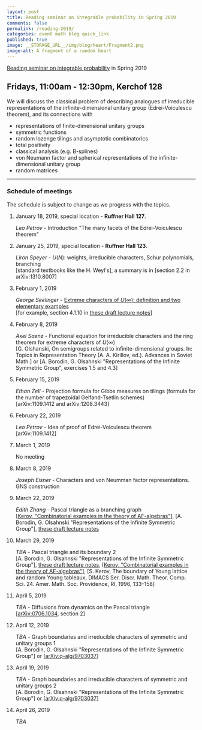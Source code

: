 ```yaml
---
layout: post
title: Reading seminar on integrable probability in Spring 2019
comments: false
permalink: /reading-2019/
categories: event math blog quick_link
published: true
image: __STORAGE_URL__/img/blog/heart/Fragment2.png
image-alt: A fragment of a random heart
---
```


<div><a href="{{site.url}}/reading-2019/">Reading seminar on integrable probability</a> in Spring 2019</div>
<!--more-->

<h2 class="mt-4 mb-3"> Fridays, 11:00am - 12:30pm, Kerchof 128</h2>

We will discuss the classical problem of describing analogues of irreducible representations of the infinite-dimensional unitary group (Edrei-Voiculescu theorem), and its connections with 
- representations of finite-dimensional unitary groups
- symmetric functions
- random lozenge tilings and asymptotic combinatorics
- total positivity 
- classical analysis (e.g. B-splines)
- von Neumann factor and spherical representations of the infinite-dimensional unitary group
- random matrices


---

### Schedule of meetings

The schedule is subject to change as we progress with the topics.

1. January 18, 2019, special location - **Ruffner Hall 127**.
    
    *Leo Petrov* - Introduction "The many facets of the Edrei-Voiculescu theorem"

2. January 25, 2019, special location - **Ruffner Hall 123**.

    *Liron Speyer* - $U(N)$: weights, irreducible characters, Schur polynomials, branching
    <br>
    [standard textbooks like the H. Weyl's], a summary is in [section 2.2 in arXiv:1310.8007]

3. February 1, 2019

    *George Seelinger* - <a href="https://ghseeli.github.io/grad-school-writings/presentations/two-elementary-examples-of-extreme-characters-of-u-infty.pdf">Extreme characters of $U(\infty)$: definition and two elementary examples</a>
    <br>
    [for example, section 4.1.10 in [these draft lecture notes](https://d3m0khvr0ybm92.cloudfront.net/courses/7382F12/LectureNotes.pdf)]

3. February 8, 2019

    *Axel Saenz* - Functional equation for irreducible characters and the ring theorem for extreme characters of $U(\infty)$
    <br>
    [G. Olshanski, On semigroups related to infinite-dimensional groups. In: Topics in Representation Theory (A. A. Kirillov, ed.). Advances in Soviet Math.] or [A. Borodin, G. Olsahnski "Representations of the Infinite Symmetric Group", exercises 1.5 and 4.3]

3. February 15, 2019

    *Ethan Zell* - Projection formula for Gibbs measures on tilings (formula for the number of trapezoidal Gelfand-Tsetlin schemes)
    <br>
    [arXiv:1109.1412 and arXiv:1208.3443]

3. February 22, 2019

    *Leo Petrov* - Idea of proof of Edrei-Voiculescu theorem
    <br>
    [arXiv:1109.1412]

3. March 1, 2019

    No meeting
    <br>

3. March 8, 2019

    *Joseph Eisner* - Characters and von Neumman factor representations. GNS construction
    <br>

3. March 22, 2019

    *Edith Zhang* - Pascal triangle as a branching graph
    <br>
    [[Kerov, "Combinatorial examples in the theory of AF-algebras"](https://link.springer.com/article/10.1007%2FBF01480687)],
    [A. Borodin, G. Olsahnski "Representations of the Infinite Symmetric Group"],
    [these draft lecture notes](https://d3m0khvr0ybm92.cloudfront.net/courses/7382F12/LectureNotes.pdf)

3. March 29, 2019

    *TBA* - Pascal triangle and its boundary 2
    <br>
    [A. Borodin, G. Olsahnski "Representations of the Infinite Symmetric Group"],
    [these draft lecture notes](https://d3m0khvr0ybm92.cloudfront.net/courses/7382F12/LectureNotes.pdf),
    [[Kerov, "Combinatorial examples in the theory of AF-algebras"](https://link.springer.com/article/10.1007%2FBF01480687)],
    [S. Kerov, The boundary of Young lattice and random Young tableaux, DIMACS Ser. Discr. Math. Theor. Comp. Sci. 24. Amer. Math. Soc. Providence, RI, 1996, 133–158]

3. April 5, 2019

    *TBA* - Diffusions from dynamics on the Pascal triangle
    <br>
    [[arXiv:0706.1034](https://arxiv.org/pdf/0706.1034.pdf), section 2]


3. April 12, 2019

    *TBA* - Graph boundaries and irreducible characters of symmetric and unitary groups 1
    <br>
    [A. Borodin, G. Olsahnski "Representations of the Infinite Symmetric Group"] or
    [[arXiv:q-alg/9703037](https://arxiv.org/abs/q-alg/9703037)] 

3. April 19, 2019

    *TBA* - Graph boundaries and irreducible characters of symmetric and unitary groups 2
    <br>
    [A. Borodin, G. Olsahnski "Representations of the Infinite Symmetric Group"] or
    [[arXiv:q-alg/9703037](https://arxiv.org/abs/q-alg/9703037)] 

3. April 26, 2019

    *TBA* 
